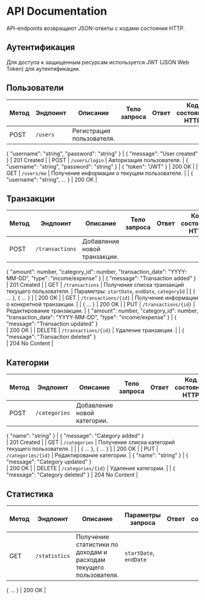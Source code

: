 # API Documentation
API-endpoints возвращают JSON-ответы с кодами состояния HTTP. 

## Аутентификация
Для доступа к защищенным ресурсам используется JWT (JSON Web Token) для аутентификации.

## Пользователи

| Метод         | Эндпоинт          | Описание                                      | Тело запроса                      | Ответ                      | Код состояния HTTP |
|---------------|-------------------|-----------------------------------------------|-----------------------------------|----------------------------|--------------------|
| POST          | `/users`          | Регистрация пользователя.                     | 
{
    "username": "string",
    "password": "string"
} 
 | 
{
    "message": "User created"
} 
| 201 Created         |
| POST          | `/users/login`    | Авторизация пользователя.                     | 
{
    "username": "string",
    "password": "string"
} 
 | 
{
    "token": "JWT"
} 
| 200 OK              |
| GET           | `/users/me`       | Получение информации о текущем пользователе. |                                   | 
{
    "username": "string",
    ...
} 
| 200 OK              |

## Транзакции

| Метод         | Эндпоинт               | Описание                                      | Тело запроса                                                                                       | Ответ                      | Код состояния HTTP |
|---------------|------------------------|-----------------------------------------------|----------------------------------------------------------------------------------------------------|----------------------------|--------------------|
| POST          | `/transactions`        | Добавление новой транзакции.                  | 
{
    "amount": number,
    "category_id": number,
    "transaction_date": "YYYY-MM-DD",
    "type": "income/expense"
} 
 | 
{
    "message": "Transaction added"
}  
| 201 Created         |
| GET           | `/transactions`        | Получение списка транзакций текущего пользователя.  | Параметры: `startDate`, `endDate`, `categoryId`                                                  | [ { ... }, { ... } ]    | 200 OK              |
| GET           | `/transactions/{id}`   | Получение информации о конкретной транзакции.       |                                                                                                    | { ... }                  | 200 OK              |
| PUT           | `/transactions/{id}`   | Редактирование транзакции.                      | 
{
    "amount": number,
    "category_id": number,
    "transaction_date": "YYYY-MM-DD",
    "type": "income/expense"
} 
  | 
{
    "message": "Transaction updated"
}  
| 200 OK              |
| DELETE        | `/transactions/{id}`   | Удаление транзакции.                           |                                                                                                    | 
{
    "message": "Transaction deleted"
}  
| 204 No Content      |

## Категории

| Метод         | Эндпоинт               | Описание                                      | Тело запроса                      | Ответ                      | Код состояния HTTP |
|---------------|------------------------|-----------------------------------------------|-----------------------------------|----------------------------|--------------------|
| POST          | `/categories`          | Добавление новой категории.                   | 
{
    "name": "string"
} 
           | 
{
    "message": "Category added"
}  
| 201 Created         |
| GET           | `/categories`          | Получение списка категорий текущего пользователя.   |                                   | [ { ... }, { ... } ]    | 200 OK              |
| PUT           | `/categories/{id}`     | Редактирование категории.                     |
{
    "name": "string"
} 
           | 
{
    "message": "Category updated"
}  
| 200 OK              |
| DELETE        | `/categories/{id}`     | Удаление категории.                           |                                   |
{
    "message": "Category deleted"
} 
           | 204 No Content      |

## Статистика

| Метод         | Эндпоинт               | Описание                                      | Параметры запроса                | Ответ                      | Код состояния HTTP |
|---------------|------------------------|-----------------------------------------------|-----------------------------------|----------------------------|--------------------|
| GET           | `/statistics`          | Получение статистики по доходам и расходам текущего пользователя.   | `startDate`, `endDate`            |
{ ... }
                  | 200 OK              |


<!-- Комментарий 
API-endpoints возвращают JSON-ответы с кодами состояния HTTP. 
JWT для аутентификации

Пользователи:
    POST /users: Регистрация пользователя. Требует username и password.
    POST /users/login: Авторизация пользователя. Требует username и password. Возвращает JWT-токен.
    GET /users/me: (Авторизованный) Получение информации о текущем пользователе.

Транзакции:
    POST /transactions: Добавление новой транзакции. Требует amount, category_id, transaction_date (необязательно, по умолчанию текущая дата), type (income или expense).
    GET /transactions: Получение списка транзакций текущего пользователя. Поддерживает параметры фильтрации: startDate, endDate, categoryId.
    GET /transactions/{id}: Получение информации о конкретной транзакции (текущего пользователя).
    PUT /transactions/{id}: Редактирование транзакции (текущего пользователя).
    DELETE /transactions/{id}: Удаление транзакции (текущего пользователя).

Категории:
    POST /categories: Добавление новой категории. Требует name.
    GET /categories: Получение списка категорий текущего пользователя.
    PUT /categories/{id}: Редактирование категории (текущего пользователя).
    DELETE /categories/{id}: Удаление категории (текущего пользователя).

Статистика:
    GET /statistics: Получение статистики по доходам и расходам текущего пользователя. Поддерживает параметры startDate и endDate. Возвращает агрегированную информацию (суммы, распределения по категориям).
-->
